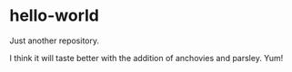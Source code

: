# hello-world
Just another repository.

I think it will taste better with the addition of anchovies and parsley. Yum!
